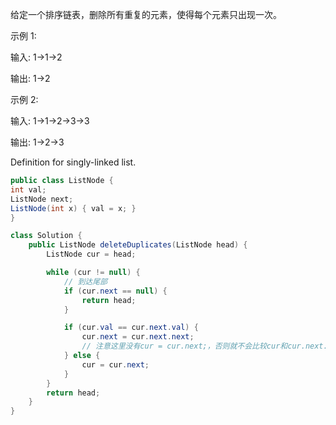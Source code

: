 给定一个排序链表，删除所有重复的元素，使得每个元素只出现一次。

示例 1:

输入: 1->1->2

输出: 1->2

示例 2:

输入: 1->1->2->3->3

输出: 1->2->3

Definition for singly-linked list.
```java
public class ListNode {
int val;
ListNode next;
ListNode(int x) { val = x; }
}
```
```java
class Solution {
    public ListNode deleteDuplicates(ListNode head) {
        ListNode cur = head;

        while (cur != null) {
            // 到达尾部
            if (cur.next == null) {
                return head;
            }

            if (cur.val == cur.next.val) {
                cur.next = cur.next.next;
                // 注意这里没有cur = cur.next;，否则就不会比较cur和cur.next.next了
            } else {
                cur = cur.next;
            }
        }
        return head;
    }
}
```
